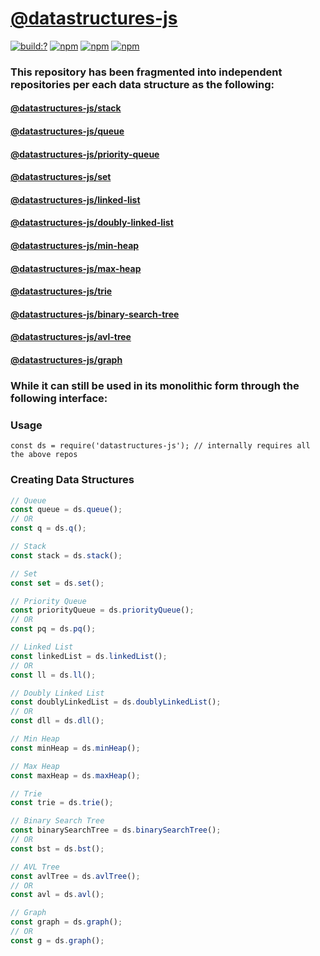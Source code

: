 # [@datastructures-js](https://github.com/datastructures-js)


[![build:?](https://travis-ci.org/eyas-ranjous/datastructures-js.svg?branch=master)](https://travis-ci.org/eyas-ranjous/datastructures-js) 
[![npm](https://img.shields.io/npm/v/datastructures-js.svg)](https://www.npmjs.com/package/datastructures-js)
[![npm](https://img.shields.io/npm/dm/datastructures-js.svg)](https://www.npmjs.com/package/datastructures-js) [![npm](https://img.shields.io/badge/node-%3E=%206.0-blue.svg)](https://www.npmjs.com/package/datastructures-js)

### This repository has been fragmented into independent repositories per each data structure as the following:

#### [@datastructures-js/stack](https://github.com/datastructures-js/stack)
#### [@datastructures-js/queue](https://github.com/datastructures-js/queue)
#### [@datastructures-js/priority-queue](https://github.com/datastructures-js/priority-queue)
#### [@datastructures-js/set](https://github.com/datastructures-js/set)
#### [@datastructures-js/linked-list](https://github.com/datastructures-js/linked-list)
#### [@datastructures-js/doubly-linked-list](https://github.com/datastructures-js/doubly-linked-list)
#### [@datastructures-js/min-heap](https://github.com/datastructures-js/min-heap)
#### [@datastructures-js/max-heap](https://github.com/datastructures-js/max-heap)
#### [@datastructures-js/trie](https://github.com/datastructures-js/trie)
#### [@datastructures-js/binary-search-tree](https://github.com/datastructures-js/binary-search-tree)
#### [@datastructures-js/avl-tree](https://github.com/datastructures-js/avl-tree)
#### [@datastructures-js/graph](https://github.com/datastructures-js/graph)


### While it can still be used in its monolithic form through the following interface:

### Usage
```
const ds = require('datastructures-js'); // internally requires all the above repos
```

### Creating Data Structures
```js
// Queue
const queue = ds.queue();
// OR
const q = ds.q();

// Stack
const stack = ds.stack();

// Set
const set = ds.set();

// Priority Queue
const priorityQueue = ds.priorityQueue();
// OR
const pq = ds.pq();

// Linked List
const linkedList = ds.linkedList();
// OR
const ll = ds.ll();

// Doubly Linked List
const doublyLinkedList = ds.doublyLinkedList();
// OR
const dll = ds.dll();

// Min Heap
const minHeap = ds.minHeap();

// Max Heap
const maxHeap = ds.maxHeap();

// Trie
const trie = ds.trie();

// Binary Search Tree
const binarySearchTree = ds.binarySearchTree();
// OR
const bst = ds.bst();

// AVL Tree
const avlTree = ds.avlTree();
// OR
const avl = ds.avl();

// Graph
const graph = ds.graph();
// OR
const g = ds.graph();
```